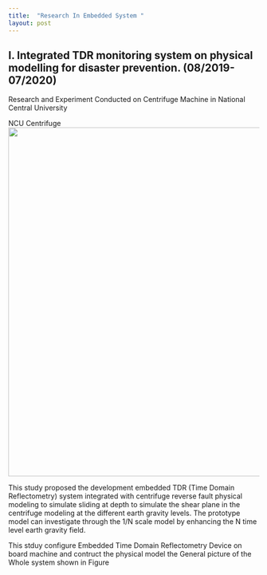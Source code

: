 ```yaml
---
title:  "Research In Embedded System "
layout: post
---
```



## I. Integrated TDR monitoring system on physical modelling for disaster prevention. (08/2019-07/2020) 

Research and Experiment Conducted on Centrifuge Machine in National Central University 

NCU Centrifuge
<img src= "https://github.com/Nhiem/tran.github.io/blob/master/_posts/IMGP8079.JPG" width="700" /> 
                                                                                                
This study proposed the development embedded TDR (Time Domain Reflectometry) system integrated with centrifuge reverse fault physical modeling to simulate sliding at depth to simulate the shear plane in the centrifuge modeling at the different earth gravity levels. 
The prototype model can investigate through the 1/N scale model by enhancing the N time level earth gravity field. 

This stduy configure Embedded Time Domain Reflectometry Device on board machine and contruct the physical model 
the General picture of the Whole system shown in Figure 
                                                                                                
                                                                                                
                                                                                                


